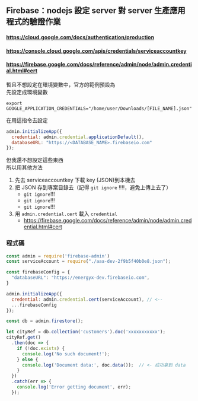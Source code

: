 ## Firebase：nodejs 設定 server 對 server 生產應用程式的驗證作業
#### https://cloud.google.com/docs/authentication/production
#### https://console.cloud.google.com/apis/credentials/serviceaccountkey
#### https://firebase.google.com/docs/reference/admin/node/admin.credential.html#cert

暫且不想設定在環境變數中，官方的範例預設為  
先設定成環境變數
```shell
export GOOGLE_APPLICATION_CREDENTIALS="/home/user/Downloads/[FILE_NAME].json"
```

在用這指令去設定
```js
admin.initializeApp({
  credential: admin.credential.applicationDefault(),
  databaseURL: "https://<DATABASE_NAME>.firebaseio.com"
});
```

但我還不想設定這些東西  
所以用其他方法

1. 先去 serviceaccountkey 下載 key (JSON)到本機去  
2. 把 JSON 存到專案目錄去（記得 `git ignore` !!!!，避免上傳上去了）
    - `git ignore`!!!
    - `git ignore`!!!
    - `git ignore`!!!
3. 用 `admin.credential.cert` 載入 `credential`
    - https://firebase.google.com/docs/reference/admin/node/admin.credential.html#cert

### 程式碼
```js
const admin = require('firebase-admin')
const serviceAccount = require("./aaa-dev-2f9b5f40b0e8.json");

const firebaseConfig = {
  "databaseURL": "https://energyx-dev.firebaseio.com",
}

admin.initializeApp({
  credential: admin.credential.cert(serviceAccount), // <--
  ...firebaseConfig
});

const db = admin.firestore();

let cityRef = db.collection('customers').doc('xxxxxxxxxxx');
cityRef.get()
  .then(doc => {
    if (!doc.exists) {
      console.log('No such document!');
    } else {
      console.log('Document data:', doc.data());  // <- 成功拿到 data
    }
  })
  .catch(err => {
    console.log('Error getting document', err);
  });
```
